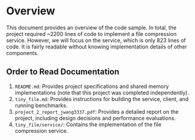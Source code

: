 # Overview

This document provides an overview of the code sample. In total, the project required ~2200 lines of code to implement a file compression service. However, we will focus on the service, which is only 823 lines of code. It is fairly readable without knowing implementation details of other components.

## Order to Read Documentation
1. `README.md`: Provides project specifications and shared memory implementations (note that this project was completed independently).
2. `tiny_file.md`: Provides instructions for building the service, client, and running benchmarks.
3. `project_2_report_jwang3337.pdf`: Provides a detailed report on the project, including design decisions and performance evaluations.
4. `tiny_file/service/`: Contains the implementation of the file compression service.
